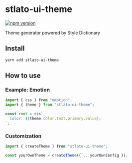 # stlato-ui-theme

[![npm version](https://badge.fury.io/js/stlato-ui-theme.svg)](https://badge.fury.io/js/stlato-ui-theme)

Theme generator powered by Style Dictionary

## Install

```bash
yarn add stlato-ui-theme
```

## How to use

### Example: Emotion

```js
import { css } from "emotion";
import { theme } from "stlato-ui-theme";

const root = css`
  color: ${theme.color.text.primary.value};
`;
```

### Customization

```js
import { createTheme } from "stlato-ui-theme";

const yourOwnTheme = createTheme({ ...yourOwnConfig });
```

